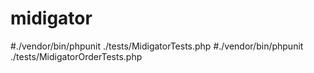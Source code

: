 # midigator
#./vendor/bin/phpunit ./tests/MidigatorTests.php
#./vendor/bin/phpunit ./tests/MidigatorOrderTests.php